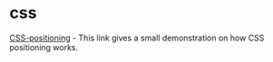 # css

[CSS-positioning](https://github.com/sneharamnath/css) - This link gives a small demonstration on how CSS positioning works.
